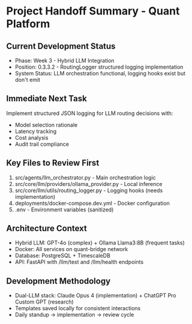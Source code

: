 # Project Handoff Summary - Quant Platform

## Current Development Status
- Phase: Week 3 - Hybrid LLM Integration
- Position: 0.3.3.2 - RoutingLogger structured logging implementation
- System Status: LLM orchestration functional, logging hooks exist but don't emit

## Immediate Next Task
Implement structured JSON logging for LLM routing decisions with:
- Model selection rationale
- Latency tracking
- Cost analysis
- Audit trail compliance

## Key Files to Review First
1. src/agents/llm_orchestrator.py - Main orchestration logic
2. src/core/llm/providers/ollama_provider.py - Local inference
3. src/core/llm/utils/routing_logger.py - Logging hooks (needs implementation)
4. deployments/docker-compose.dev.yml - Docker configuration
5. .env - Environment variables (sanitized)

## Architecture Context
- Hybrid LLM: GPT-4o (complex) + Ollama Llama3:8B (frequent tasks)
- Docker: All services on quant-bridge network
- Database: PostgreSQL + TimescaleDB
- API: FastAPI with /llm/test and /llm/health endpoints

## Development Methodology
- Dual-LLM stack: Claude Opus 4 (implementation) + ChatGPT Pro Custom GPT (research)
- Templates saved locally for consistent interactions
- Daily standup → implementation → review cycle

